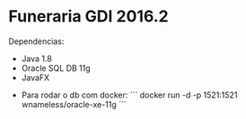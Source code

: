 # Funeraria GDI 2016.2

Dependencias:

- Java 1.8
- Oracle SQL DB 11g
- JavaFX

* Para rodar o db com docker:
´´´
docker run -d -p 1521:1521 wnameless/oracle-xe-11g
´´´